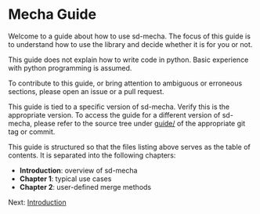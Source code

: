 # Mecha Guide

Welcome to a guide about how to use sd-mecha.
The focus of this guide is to understand how to use the library and decide whether it is for you or not.

This guide does not explain how to write code in python. Basic experience with python programming is assumed.

To contribute to this guide, or bring attention to ambiguous or erroneous sections, please open an issue or a pull request.

This guide is tied to a specific version of sd-mecha.
Verify this is the appropriate version.
To access the guide for a different version of sd-mecha, please refer to the source tree under [guide/](/guide) of the appropriate git tag or commit.

This guide is structured so that the files listing above serves as the table of contents.
It is separated into the following chapters:

- **Introduction**: overview of sd-mecha
- **Chapter 1**: typical use cases
- **Chapter 2**: user-defined merge methods

Next: [Introduction](0-introduction)
